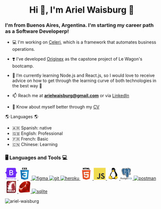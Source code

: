 <h1 align="center">Hi 👋, I'm Ariel Waisburg 🕺</h1>
<h3 align="left">I'm from Buenos Aires, Argentina. I'm starting my career path as a Software Developerp!</h3>

- 💻 I'm working on [Celeri](https://celeri.app/index.html), which is a framework that automates business operations.

- ❣️ I’ve developed [Originex](http://www.originex.xyz/) as the capstone project of Le Wagon's bootcamp.

- 🌱 I’m currently learning Node.js and React.js, so I would love to receive advice on how to get through the learning curve of both technologies in the best way 🤙

- 📫 Reach me at **arielwaisburg@gmail.com** or via [LinkedIn](https://www.linkedin.com/in/ariel-waisburg-developer/)

- 📄 Know about myself better through my [CV](https://drive.google.com/drive/folders/1RekSuYmVv2pNAW4kRYrWFowSMSBBQliv)

🌎 Languages 🌎
- 🇦🇷 Spanish: native
- 🇬🇧 English: Professional
- 🇫🇷 French: Basic
- 🇨🇳 Chinese: Learning

<h3 align="left">🖥️ Languages and Tools 💻</h3>
<p align="left"> <a href="https://getbootstrap.com" target="_blank"> <img src="https://raw.githubusercontent.com/devicons/devicon/master/icons/bootstrap/bootstrap-plain-wordmark.svg" alt="bootstrap" width="40" height="40"/> </a> <a href="https://www.w3schools.com/css/" target="_blank"> <img src="https://raw.githubusercontent.com/devicons/devicon/master/icons/css3/css3-original-wordmark.svg" alt="css3" width="40" height="40"/> </a> <a href="https://www.figma.com/" target="_blank"> <img src="https://www.vectorlogo.zone/logos/figma/figma-icon.svg" alt="figma" width="40" height="40"/> </a> <a href="https://git-scm.com/" target="_blank"> <img src="https://www.vectorlogo.zone/logos/git-scm/git-scm-icon.svg" alt="git" width="40" height="40"/> </a> <a href="https://heroku.com" target="_blank"> <img src="https://www.vectorlogo.zone/logos/heroku/heroku-icon.svg" alt="heroku" width="40" height="40"/> </a> <a href="https://www.w3.org/html/" target="_blank"> <img src="https://raw.githubusercontent.com/devicons/devicon/master/icons/html5/html5-original-wordmark.svg" alt="html5" width="40" height="40"/> </a> <a href="https://developer.mozilla.org/en-US/docs/Web/JavaScript" target="_blank"> <img src="https://raw.githubusercontent.com/devicons/devicon/master/icons/javascript/javascript-original.svg" alt="javascript" width="40" height="40"/> </a> <a href="https://www.linux.org/" target="_blank"> <img src="https://raw.githubusercontent.com/devicons/devicon/master/icons/linux/linux-original.svg" alt="linux" width="40" height="40"/> </a> <a href="https://www.postgresql.org" target="_blank"> <img src="https://raw.githubusercontent.com/devicons/devicon/master/icons/postgresql/postgresql-original-wordmark.svg" alt="postgresql" width="40" height="40"/> </a> <a href="https://postman.com" target="_blank"> <img src="https://www.vectorlogo.zone/logos/getpostman/getpostman-icon.svg" alt="postman" width="40" height="40"/> </a> <a href="https://rubyonrails.org" target="_blank"> <img src="https://raw.githubusercontent.com/devicons/devicon/master/icons/rails/rails-original-wordmark.svg" alt="rails" width="40" height="40"/> </a> <a href="https://www.ruby-lang.org/en/" target="_blank"> <img src="https://raw.githubusercontent.com/devicons/devicon/master/icons/ruby/ruby-original.svg" alt="ruby" width="40" height="40"/> </a> <a href="https://www.sqlite.org/" target="_blank"> <img src="https://www.vectorlogo.zone/logos/sqlite/sqlite-icon.svg" alt="sqlite" width="40" height="40"/> </a> </p>

<p><img align="center" src="https://github-readme-stats.vercel.app/api/top-langs?username=ariel-waisburg&show_icons=true&locale=en&layout=compact" alt="ariel-waisburg" /></p>
